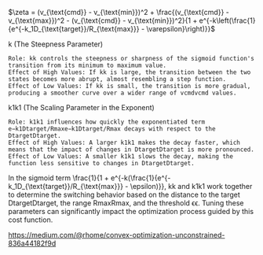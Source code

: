 $\zeta = (v_{\text{cmd}} - v_{\text{min}})^2 + \frac{(v_{\text{cmd}} - v_{\text{max}})^2 - (v_{\text{cmd}} - v_{\text{min}})^2}{1 + e^{-k\left(\frac{1}{e^{-k_1D_{\text{target}}/R_{\text{max}}} - \varepsilon}\right)}}$



k (The Steepness Parameter)

    Role: kk controls the steepness or sharpness of the sigmoid function's transition from its minimum to maximum value.
    Effect of High Values: If kk is large, the transition between the two states becomes more abrupt, almost resembling a step function.
    Effect of Low Values: If kk is small, the transition is more gradual, producing a smoother curve over a wider range of vcmdvcmd​ values.

k1k1​ (The Scaling Parameter in the Exponent)

    Role: k1k1​ influences how quickly the exponentiated term e−k1Dtarget/Rmaxe−k1​Dtarget​/Rmax​ decays with respect to the DtargetDtarget​.
    Effect of High Values: A larger k1k1​ makes the decay faster, which means that the impact of changes in DtargetDtarget​ is more pronounced.
    Effect of Low Values: A smaller k1k1​ slows the decay, making the function less sensitive to changes in DtargetDtarget​.

In the sigmoid term \frac{1}{1 + e^{-k(\frac{1}{e^{-k_1D_{\text{target}}/R_{\text{max}}} - \epsilon)}}, kk and k1k1​ work together to determine the switching behavior based on the distance to the target DtargetDtarget​, the range RmaxRmax​, and the threshold ϵϵ. Tuning these parameters can significantly impact the optimization process guided by this cost function.


https://medium.com/@rhome/convex-optimization-unconstrained-836a44182f9d